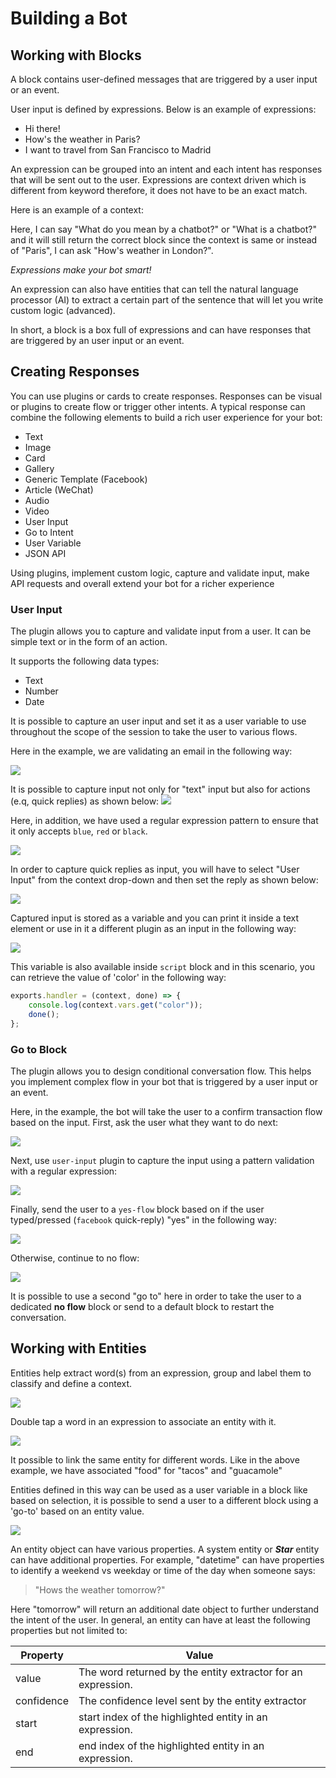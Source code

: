 # Building a Bot

## Working with Blocks

A block contains user-defined messages that are triggered by a user input or an event.

User input is defined by expressions. Below is an example of expressions:

* Hi there!
* How's the weather in Paris?
* I want to travel from San Francisco to Madrid

An expression can be grouped into an intent and each intent has responses that will be sent out to the user.
Expressions are context driven which is different from keyword therefore, it does not have to be an exact match.

Here is an example of a context:

Here, I can say "What do you mean by a chatbot?" or "What is a chatbot?" and it will still return the correct block since the context is same or instead of "Paris", I can ask "How's weather in London?".

_Expressions make your bot smart!_

An expression can also have entities that can tell the natural language processor (AI) to extract a certain part of the sentence that will let you write custom logic (advanced). 


In short, a block is a box full of expressions and can have responses that are triggered by an user input or an event.


## Creating Responses

You can use plugins or cards to create responses. Responses can be visual or plugins to create flow or trigger other intents. A typical response can combine the following elements to build a rich user experience for your bot:

*  Text
*  Image
*  Card 
*  Gallery
*  Generic Template (Facebook)
*  Article (WeChat)
*  Audio
*  Video
*  User Input
*  Go to Intent
*  User Variable
*  JSON API

Using plugins, implement custom logic, capture and validate input, make API requests and overall extend your bot for a richer experience



### User Input

The plugin allows you to capture and validate input from a user. It can be simple text or in the form of an action.

It supports the following data types:

* Text
* Number
* Date

It is possible to capture an user input and set it as a user variable to use throughout the scope of the session to take the user to various flows.

Here in the example, we are validating an email in the following way:

![](./user-input-email.png)


It is possible to capture input not only  for "text" input but also for actions  (e.q, quick replies) as shown below:
![](./user-input-quick-reply.png)


Here, in addition, we have used a regular expression pattern to ensure that it only accepts `blue`, `red` or `black`.

![](./user-input-reply.png)

In order to capture quick replies as input, you will have to select "User Input" from the context drop-down and then set the reply as shown below:

![](./user-input-quick-reply-dialog.png)


Captured input is stored as a variable and you can print it inside a text element or use in it a different plugin as an input in the following way:

![](./user-input-confirm.png)

This variable is also available inside `script` block and in this scenario, you can retrieve the value of 'color' in the following way:

```javascript
exports.handler = (context, done) => {
    console.log(context.vars.get("color"));
    done();
};
```

### Go to Block

The plugin allows you to design conditional conversation flow. This helps you implement complex flow in your bot that is triggered by a user input or an event.

Here, in the example, the bot will take the user to a confirm transaction flow based on the input. First, ask the user what they want to do next:

![](./go-to-input.png)


Next, use `user-input` plugin to capture the input using a pattern validation with a regular expression:

![](./go-to-user-input.png)

Finally, send the user to a `yes-flow` block based on if the user typed/pressed (`facebook` quick-reply) "yes" in the following way:

![](./go-to-flow.png)


Otherwise, continue to no flow:

![](./no-flow.png)


It is possible to use a second "go to" here in order to take the user to a dedicated __no flow__ block or send to a default block to restart the conversation.

## Working with Entities

Entities help extract word(s) from an expression, group and label them to classify and define a context.

![](./entities-flow.png)

Double tap a word in an expression to associate an entity with it.

![](./define-entities.png)

It possible to link the same entity for different words. Like in the above example, we have associated "food" for "tacos" and "guacamole" 

Entities defined in this way can be used as a user variable in a block like based on selection, it is possible to send a user to a different block using a 'go-to' based on an entity value.

![](./entity-check.png)

An entity object can have various properties. A system entity or ***Star*** entity can have additional properties. For example, "datetime" can have properties to identify a weekend vs weekday or time of the day when someone says:

> "Hows the weather tomorrow?"

Here "tomorrow" will return an additional date object to further understand the intent of the user. In general, an entity can have at least the following properties but not limited to:


| Property | Value |
| -- | -- |
| value | The word returned by the entity extractor for an expression. |
| confidence | The confidence level sent by the entity extractor |
| start | start index of the highlighted entity in an expression.|
| end | end index of the highlighted entity in an expression.


